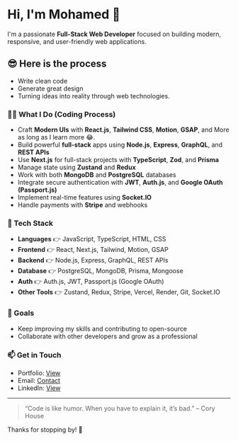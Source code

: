 # Hi, I'm Mohamed 👋

I'm a passionate **Full-Stack Web Developer** focused on building modern, responsive, and user-friendly web applications.

## 😎 Here is the process
- Write clean code
- Generate great design
- Turning ideas into reality through web technologies.

### 👨‍💻 What I Do (Coding Process)
- Craft **Modern UIs** with **React.js**, **Tailwind CSS**, **Motion**, **GSAP**, and More as long as I learn more 😂.
- Build powerful **full-stack** apps using **Node.js**, **Express**, **GraphQL**, and **REST APIs**
- Use **Next.js** for full-stack projects with **TypeScript**, **Zod**, and **Prisma**
- Manage state using **Zustand** and **Redux**
- Work with both **MongoDB** and **PostgreSQL** databases
- Integrate secure authentication with **JWT**, **Auth.js**, and **Google OAuth (Passport.js)**
- Implement real-time features using **Socket.IO**
- Handle payments with **Stripe** and webhooks

### 🧠 Tech Stack
- **Languages** 👉 JavaScript, TypeScript, HTML, CSS
- **Frontend** 👉 React, Next.js, Tailwind, Motion, GSAP
- **Backend** 👉 Node.js, Express, GraphQL, REST APIs
- **Database** 👉 PostgreSQL, MongoDB, Prisma, Mongoose
- **Auth** 👉 Auth.js, JWT, Passport.js (Google OAuth)
- **Other Tools** 👉 Zustand, Redux, Stripe, Vercel, Render, Git, Socket.IO

### 🚀 Goals

- Keep improving my skills and contributing to open-source
- Collaborate with other developers and grow as a professional

### 📫 Get in Touch
- Portfolio: [View](https://portfolio-dev-flame.vercel.app/)
- Email: [Contact](mailto:mohameedgabr7@gmail.com)
- LinkedIn: [View](https://www.linkedin.com/in/mohameedgabr0/)

---

> “Code is like humor. When you have to explain it, it’s bad.” – Cory House

Thanks for stopping by! 🌟
